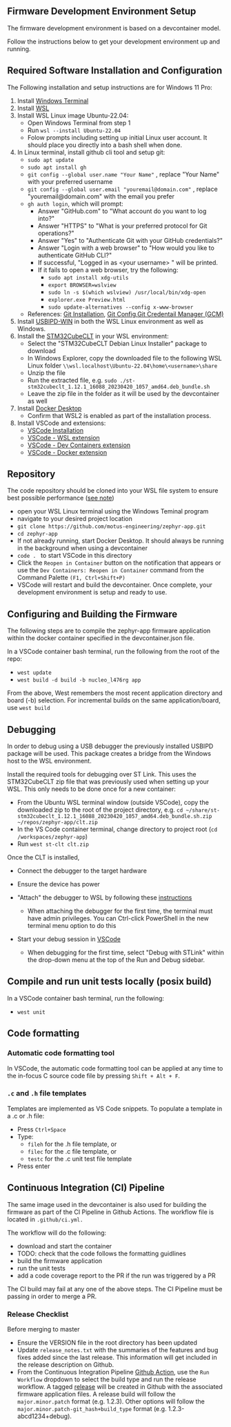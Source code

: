## Firmware Development Environment Setup

The firmware development environment is based on a devcontainer model.

Follow the instructions below to get your development environment up and running.

## Required Software Installation and Configuration
The Following installation and setup instructions are for Windows 11 Pro:

1. Install [Windows Terminal](https://learn.microsoft.com/en-us/windows/wsl/setup/environment#set-up-windows-terminal)
2. Install [WSL](https://learn.microsoft.com/en-us/windows/wsl/setup/environment)
3. Install WSL Linux image Ubuntu-22.04:
    * Open Windows Terminal from step 1
    * Run `wsl --install Ubuntu-22.04`
    * Folow prompts including setting up initial Linux user account. It should place you directly into a bash shell when done.
4. In Linux terminal, install github cli tool and setup git:
    * `sudo apt update`
    * `sudo apt install gh`
    * `git config --global user.name "Your Name"` ,   replace "Your Name" with your preferred username 
    * `git config --global user.email "youremail@domain.com"` , replace "youremail@&#65279;domain.com" with the email you prefer 
    * `gh auth login`, which will prompt:
        * Answer "​&#65279;GitHub.com" to "What account do you want to log into?"
        * Answer "HTTPS" to "What is your preferred protocol for Git operations?"
        * Answer "Yes" to "Authenticate Git with your GitHub credentials?"
        * Answer "Login with a web browser" to "How would you like to authenticate GitHub CLI?"
        * If successful, "Logged in as $<$your username$>$ " will be printed.
        * If it fails to open a web browser, try the following:
            - `sudo apt install xdg-utils`
            - `export BROWSER=wslview` 
            -  `sudo ln -s $(which wslview) /usr/local/bin/xdg-open`
            -  `explorer.exe Preview.html`
            -  `sudo update-alternatives --config x-www-browser`
    * References: [Git Installation](https://learn.microsoft.com/en-us/windows/wsl/tutorials/wsl-git), [Git Config](https://learn.microsoft.com/en-us/windows/wsl/tutorials/wsl-git#git-config-file-setup),[Git Credentail Manager (GCM)](https://learn.microsoft.com/en-us/windows/wsl/tutorials/wsl-git#git-credential-manager-setup)
5. Install [USBIPD-WIN](https://learn.microsoft.com/en-us/windows/wsl/connect-usb) in both the WSL Linux environment as well as Windows.
6. Install the [STM32CubeCLT](https://www.st.com/en/development-tools/stm32cubeclt.html) in your WSL environment: 
    * Select the "STM32CubeCLT Debian Linux Installer" package to download
    * In Windows Explorer, copy the downloaded file to the following WSL Linux folder `\\wsl.localhost\Ubuntu-22.04\home\<username>\share`
    * Unzip the file
    * Run the extracted file, e.g. `sudo ./st-stm32cubeclt_1.12.1_16088_20230420_1057_amd64.deb_bundle.sh`
    * Leave the zip file in the folder as it will be used by the devcontainer as well
7. Install [Docker Desktop](https://learn.microsoft.com/en-us/windows/wsl/tutorials/wsl-containers)
    * Confirm that WSL2 is enabled as part of the installation process.
8. Install VSCode and extensions:
    * [VSCode Installation](https://code.visualstudio.com/download)
    * [VSCode - WSL extension](https://marketplace.visualstudio.com/items?itemName=ms-vscode-remote.remote-wsl)
    * [VSCode - Dev Containers extension](https://marketplace.visualstudio.com/items?itemName=ms-vscode-remote.remote-containers)
    * [VSCode - Docker extension](https://marketplace.visualstudio.com/items?itemName=ms-azuretools.vscode-docker)

## Repository
The code repository should be cloned into your WSL file system to ensure best possible performance ([see note](https://learn.microsoft.com/en-us/windows/wsl/filesystems#file-storage-and-performance-across-file-systems))
* open your WSL Linux terminal using the Windows Teminal program
* navigate to your desired project location
* `git clone https://github.com/motus-engineering/zephyr-app.git`
* `cd zephyr-app`
* If not already running, start Docker Desktop. It should always be running in the background when using a devcontainer
* `code . ` to start VSCode in this directory
* Click the `Reopen in Container` button on the notification that appears or use the `Dev Containers: Reopen in Container` command from the Command Palette `(F1, Ctrl+Shift+P)`
* VSCode will restart and build the devcontainer. Once complete, your development environment is setup and ready to use.

## Configuring and Building the Firmware
The following steps are to compile the zephyr-app firmware application within the docker container specified in the devcontainer.json file.

In a VSCode container bash terminal, run the following from the root of the repo:
* `west update`
* `west build -d build -b nucleo_l476rg app`

From the above, West remembers the most recent application directory and board (-b) selection. For incremental builds on the same application/board, use `west build` 

## Debugging
In order to debug using a USB debugger the previously installed USBIPD package will be used. This package creates a bridge from the Windows host to the WSL environment.

Install the required tools for debugging over ST Link. This uses the STM32CubeCLT zip file that was previously used when setting up your WSL. This only needs to be done once for a new container:
* From the Ubuntu WSL terminal window (outside VSCode), copy the downloaded zip to the root of the project directory, e.g. `cd ~/share/st-stm32cubeclt_1.12.1_16088_20230420_1057_amd64.deb_bundle.sh.zip ~/repos/zephyr-app/clt.zip`
* In the VS Code container terminal, change directory to project root (`cd /workspaces/zephyr-app`)
* Run `west st-clt clt.zip`

Once the CLT is installed,
* Connect the debugger to the target hardware
* Ensure the device has power
* "Attach" the debugger to WSL by following these [instructions](https://learn.microsoft.com/en-us/windows/wsl/connect-usb#attach-a-usb-device)
    * When attaching the debugger for the first time, the terminal must have admin privileges. You can Ctrl-click PowerShell in the new terminal menu option to do this

* Start your debug session in [VSCode](https://code.visualstudio.com/docs/editor/debugging)
    * When debugging for the first time, select "Debug with STLink" within the drop-down menu at the top of the Run and Debug sidebar.

## Compile and run unit tests locally (posix build)
In a VSCode container bash terminal, run the following:
* `west unit`

## Code formatting
### Automatic code formatting tool
In VSCode, the automatic code formatting tool can be applied at any time to the in-focus C source code file by pressing `Shift + Alt + F`.

### `.c` and `.h` file templates
Templates are implemented as VS Code snippets. To populate a template in a .c or .h file:
* Press `Ctrl+Space`
* Type:
    * `fileh` for the .h file template, or
    * `filec` for the .c file template, or
    * `testc` for the .c unit test file template
* Press enter

## Continuous Integration (CI) Pipeline
The same image used in the devcontainer is also used for building the firmware as part of the CI Pipeline in Github Actions. The workflow file is located in `.github/ci.yml.`

The workflow will do the following:
* download and start the container
* TODO: check that the code follows the formatting guidlines
* build the firmware application
* run the unit tests
* add a code coverage report to the PR if the run was triggered by a PR

The CI build may fail at any one of the above steps. The CI Pipeline must be passing in order to merge a PR.

### Release Checklist
Before merging to master
* Ensure the VERSION file in the root directory has been updated
* Update `release_notes.txt` with the summaries of the features and bug fixes added since the last release. This information will get included in the release description on Github.
* From the Continuous Integration Pipeline [Github Action](https://github.com/motus-engineering/zephyr-app/actions/workflows/ci.yml), use the `Run Workflow` dropdown to select the build type and run the release workflow. A tagged [release](https://github.com/motus-engineering/zephyr-app/releases) will be created in Github with the associated firmware application files. A release build will follow the `major.minor.patch` format (e.g. 1.2.3). Other options will follow the `major.minor.patch-git_hash+build_type` format (e.g. 1.2.3-abcd1234+debug).
